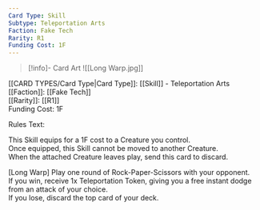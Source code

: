 ```yaml
---
Card Type: Skill
Subtype: Teleportation Arts
Faction: Fake Tech
Rarity: R1
Funding Cost: 1F
---
```

> [!info]- Card Art
> ![[Long Warp.jpg]]

[[CARD TYPES/Card Type|Card Type]]: [[Skill]] - Teleportation Arts  
[[Faction]]: [[Fake Tech]]  
[[Rarity]]: [[R1]]  
Funding Cost: 1F  

Rules Text:  

This Skill equips for a 1F cost to a Creature you control.  
Once equipped, this Skill cannot be moved to another Creature.  
When the attached Creature leaves play, send this card to discard.  

[Long Warp] Play one round of Rock-Paper-Scissors with your opponent.   
If you win, receive 1x Teleportation Token, giving you a free instant dodge from an attack of your choice.   
If you lose, discard the top card of your deck.  